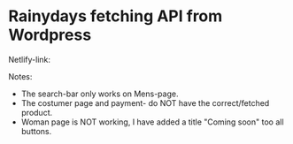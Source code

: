 # Rainydays fetching API from Wordpress

Netlify-link:


Notes:
- The search-bar only works on Mens-page.
- The costumer page and payment- do NOT have the correct/fetched product.
- Woman page is NOT working, I have added a title "Coming soon" too all buttons.

